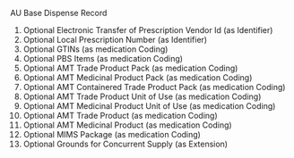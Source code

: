 AU Base Dispense Record

1. Optional Electronic Transfer of Prescription Vendor Id (as Identifier)
1. Optional Local Prescription Number (as Identifier)
1. Optional GTINs (as medication Coding)
1. Optional PBS Items (as medication Coding)
1. Optional AMT Trade Product Pack (as medication Coding)
1. Optional AMT Medicinal Product Pack (as medication Coding)
1. Optional AMT Containered Trade Product Pack (as medication Coding)
1. Optional AMT Trade Product Unit of Use (as medication Coding)
1. Optional AMT Medicinal Product Unit of Use (as medication Coding)
1. Optional AMT Trade Product (as medication Coding)
1. Optional AMT Medicinal Product (as medication Coding)
1. Optional MIMS Package (as medication Coding)
1. Optional Grounds for Concurrent Supply (as Extension)
